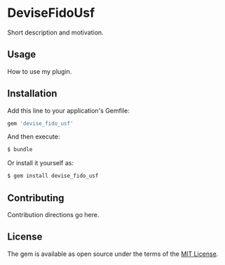 # DeviseFidoUsf
Short description and motivation.

## Usage
How to use my plugin.

## Installation
Add this line to your application's Gemfile:

```ruby
gem 'devise_fido_usf'
```

And then execute:
```bash
$ bundle
```

Or install it yourself as:
```bash
$ gem install devise_fido_usf
```

## Contributing
Contribution directions go here.

## License
The gem is available as open source under the terms of the [MIT License](http://opensource.org/licenses/MIT).
